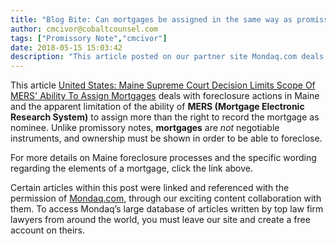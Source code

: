 ```yaml
---
title: "Blog Bite: Can mortgages be assigned in the same way as promissory notes?"
author: cmcivor@cobaltcounsel.com
tags: ["Promissory Note","cmcivor"]
date: 2018-05-15 15:03:42
description: "This article posted on our partner site Mondaq.com deals with foreclosure actions in Maine and the apparent limitation of the ability of MERS (Mortgage Electronic Research System) to assign more than the right to record the mortgage as nominee."
---
```


This article [United States: Maine Supreme Court Decision Limits Scope Of MERS' Ability To Assign Mortgages](http://www.mondaq.com/unitedstates/x/327532/charges+mortgages+indemnities/Maine+Supreme+Court+Decision+Limits+Scope+of+MERS+Ability+to+Assign+Mortgages) deals with foreclosure actions in Maine and the apparent limitation of the ability of **MERS (Mortgage Electronic Research System)** to assign more than the right to record the mortgage as nominee. Unlike promissory notes, **mortgages** are *not* negotiable instruments, and ownership must be shown in order to be able to foreclose. 

For more details on Maine foreclosure processes and the specific wording regarding the elements of a mortgage, click the link above.

Certain articles within this post were linked and referenced with the permission of [Mondaq.com](https://www.mondaq.com/?clear=true), through our exciting content collaboration with them.  To access Mondaq’s large database of articles written by top law firm lawyers from around the world, you must leave our site and create a free account on theirs.
